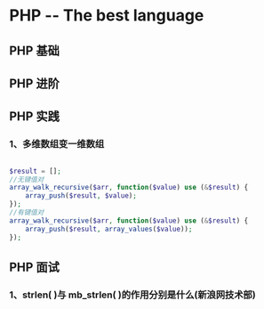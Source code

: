 # PHP -- The best language

## PHP 基础

## PHP 进阶

## PHP 实践

### 1、多维数组变一维数组

```php

$result = [];
//无键值对
array_walk_recursive($arr, function($value) use (&$result) {
    array_push($result, $value);
});
//有键值对
array_walk_recursive($arr, function($value) use (&$result) {
    array_push($result, array_values($value));
});

```

## PHP 面试

### 1、strlen( )与 mb_strlen( )的作用分别是什么(新浪网技术部)

```php


```